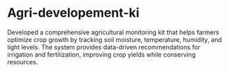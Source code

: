 # Agri-developement-ki
Developed a comprehensive agricultural monitoring kit that helps farmers optimize crop growth by tracking soil moisture, temperature, humidity, and light levels. The system provides data-driven recommendations for irrigation and fertilization, improving crop yields while conserving resources.
